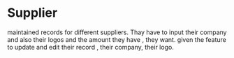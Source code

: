 # Supplier
maintained records for different suppliers. Thay have to input their company and also their logos and the amount they have , they want. given the feature to update and edit their record , their company, their logo.
